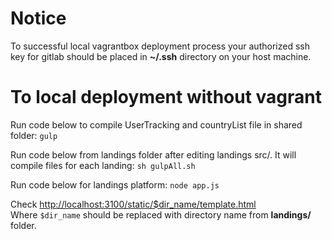 # Notice
To successful local vagrantbox deployment process your authorized ssh key for gitlab should be placed in **~/.ssh** directory on your host machine.

# To local deployment without vagrant
Run code below to compile UserTracking and countryList file in shared folder:
`gulp`

Run code below from landings folder after editing landings src/. It will compile files for each landing:
`sh gulpAll.sh`

Run code below for landings platform:
`node app.js`

Check <http://localhost:3100/static/$dir_name/template.html>  
Where `$dir_name` should be replaced with directory name from **landings/** folder.